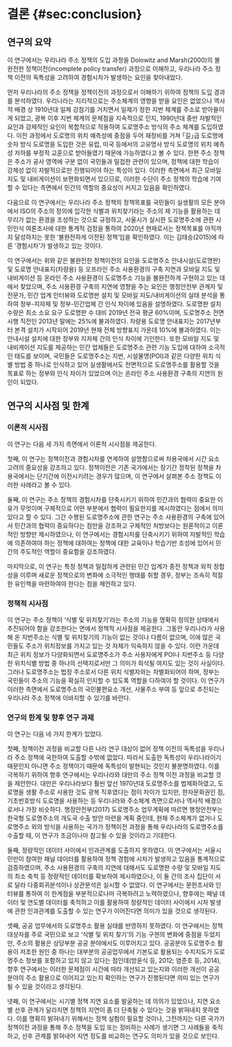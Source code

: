 # 결론 {#sec:conclusion}

<!-- 
A chapter that concludes the thesis by summarising the learning points
and outlining future areas for research
-->

## 연구의 요약

이 연구에서는 우리나라 주소 정책의 도입 과정을 Dolowitz and Marsh(2000)의 불완전한 정책이전(incomplete policy transfer) 과정으로 이해하고, 우리나라 주소 정책 이전의 독특성을 고려하여 경험시차가 발생하는 요인을 찾아내었다.

먼저 우리나라의 주소 정책을 정책이전의 과정으로서 이해하기 위하여 정책의 도입 경과를 분석하였다. 우리나라는 지리적으로는 주소체계의 영향을 받을 요인은 없었으나 역사적 배경 상 1910년대 일제 강점기를 거치면서 일제가 정한 지번 체계를 주소로 받아들이게 되었고, 광복 이후 지번 체계의 문제점을 지속적으로 인지, 1990년대 중반 자발적인 요인과 강제적인 요인이 복합적으로 작용하여 도로명주소 방식의 주소 체계를 도입하였다. 이전 과정에서 도로명의 위치 예측성에 중점을 두어 재정비를 거쳐 ｢길｣급 도로명에 숫자 방식 도로명을 도입한 것은 유럽, 미국 등에서의 고유명사 방식 도로명의 위치 예측성 저하를 부정적 교훈으로 받아들였기 때문에 가능하였다고 볼 수 있다. 한편 주소 정책은 주소가 공사 영역에 구분 없이 국민들과 밀접한 관련이 있으며, 정책에 대한 학습이 강제성 없이 자발적으로만 진행되어야 하는 특성이 있다. 이러한 측면에서 최근 모바일 지도 및 내비게이션이 보편화되면서 있으므로, 이러한 수단이 주소 정책의 학습에 기여할 수 있다는 측면에서 민간의 역할의 중요성이 커지고 있음을 확인하였다.

다음으로 이 연구에서는 우리나라 주소 정책의 정책목표를 국민들이 실생활의 모든 분야에서 ISO의 주소의 정의에 입각한 식별과 위치찾기라는 주소의 제 기능을 활용하는 데 무리가 없는 환경을 조성하는 것으로 규정하고, 서울시가 실시한 도로명주소에 관한 시민인식 여론조사에 대한 통계적 검정을 통하여 2020년 현재로서는 정책목표를 아직까지 달성하지는 못한 ‘불완전하게 이전된 정책’임을 확인하였다. 이는 김태승(2015)에 따른 ‘경험시차’가 발생하고 있는 것이다.

이 연구에서는 위와 같은 불완전한 정책이전의 요인을 도로명주소 안내시설(도로명판) 및 도로명 안내표지(차량용) 등 오프라인 주소 사용환경의 구축 지연과 모바일 지도 및 내비게이션 등 온라인 주소 사용환경이 도로명주소 기능을 불완전하게 구현하고 있는 데에서 찾았으며, 주소 사용환경 구축의 지연에 영향을 주는 요인은 행정안전부 관계자 및 전문가, 민간 업계 인터뷰와 도로명판 설치 및 모바일 지도/내비게이션의 실태 분석을 통하여 정부-지자체 및 정부-민간업체 간 인식 차이에 있음을 설명하였다. 도로명판 설치 수량은 최소 소요 요구 도로명판 수 대비 2019년 전국 평균 60%이며, 도로명주소 전면시행 직전인 2013년 말에는 25%에 불과하였다. 차량용 도로명 안내표지는 2017년부터 본격 설치가 시작되어 2019년 현재 전체 방향표지 가운데 10%에 불과하였다. 이는 안내시설 설치에 대한 정부와 지자체 간의 인식 차이에 기인한다. 또한 모바일 지도 및 내비게이션 지도를 제공하는 민간 업체들은 도로명주소 관련 기능 도입에 대하여 소극적인 태도를 보이며, 국민들은 도로명주소는 지번, 시설물명(POI)과 같은 다양한 위치 식별 방법 중 하나로 인식하고 있어 실생활에서도 전면적으로 도로명주소를 활용할 것을 목표로 하는 정부와 인식 차이가 있었으며 이는 온라인 주소 사용환경 구축의 지연의 원인이 되었다.

## 연구의 시사점 및 한계

### 이론적 시사점

이 연구는 다음 세 가지 측면에서 이론적 시사점을 제공한다.

첫째, 이 연구는 정책이전과 경험시차를 연계하여 설명함으로써 차용국에서 시간 요소 고려의 중요성을 강조하고 있다. 정책이전은 기존 국가에서는 장기간 정착된 정책을 차용국에서는 단기간에 이전시키려는 경우가 많으며, 이 연구에서 살펴본 주소 정책도 이러한 사례라고 볼 수 있다.

둘째, 이 연구는 주소 정책의 경험시차를 단축시키기 위하여 민간과의 협력이 중요한 이유가 무엇이며 구체적으로 어떤 부분에서 협력이 필요한지를 제시하였다는 점에서 의미 있다고 할 수 있다. 그간 수행된 도로명주소에 관한 연구는 주소 사용환경의 구축에 있어서 민간과의 협력이 중요하다는 점만을 강조하고 구체적인 처방보다는 원론적이고 이론적인 방향만 제시하였으나, 이 연구에서는 경험시차를 단축시키기 위하여 자발적인 학습에 의존하여야 하는 정책에 대하여는 정책에 대한 교육이나 학습기반 조성에 있어서 민간의 주도적인 역할이 중요함을 강조하였다.

마지막으로, 이 연구는 특정 정책과 밀접하게 관련된 민간 업계가 종전 정책과 외적 정합성을 이루며 새로운 정책으로의 변화에 소극적인 행태를 취할 경우, 정부는 조속히 적절한 유인책을 마련하여야 한다는 점을 제언하고 있다.

### 정책적 시사점

이 연구는 주소 정책이 ‘식별 및 위치찾기’라는 주소의 기능을 명확히 정의한 상태에서 추진되어야 함을 강조한다는 면에서 정책적 시사점을 제공한다. 그동안 우리나라가 사용해 온 지번주소는 식별 및 위치찾기의 기능이 없는 것이나 다름이 없으며, 이에 많은 국민들도 주소가 위치정보를 가지고 있는 것 자체가 익숙하지 않을 수 있다. 이런 가운데 최근 위치 정보가 다양화되면서 도로명주소가 주소 사용자에게 POI나 지번주소 등 다양한 위치식별 방법 중 하나의 선택지로서만 그 의미가 희석될 여지도 있는 것이 사실이다. 그러나 도로명주소는 법정 주소로서 다른 위치 식별자와는 차별화되어야 하며, 정부는 국민들이 주소의 기능을 확실히 인지할 수 있도록 역할을 다하여야 할 것이다. 이 연구가 이러한 측면에서 도로명주소의 국민불편요소 개선, 사물주소 부여 등 앞으로 추진되는 우리나라 주소 정책에 이바지할 수 있기를 바란다.

### 연구의 한계 및 향후 연구 과제

이 연구는 다음 네 가지 한계가 있었다.

첫째, 정책이전 과정을 비교할 다른 나라 연구 대상이 없어 정책 이전의 독특성을 우리나라 주소 정책에 국한하여 도출할 수밖에 없었다. 따라서 도출한 독특성이 우리나라이기 때문인지 아니면 주소 정책이기 때문에 독특성이 발현되는 것인지 불분명하였다. 이를 극복하기 위하여 향후 연구에서는 우리나라와 대만의 주소 정책 이전 과정을 비교할 것을 제안한다. 대만은 우리나라보다 훨씬 앞선 1970년대 도로명주소를 법제화하였고, 도로명을 생활 주소로 사용한 것도 광복 직후였다는 점이 차이가 있지만, 한자문화권인 점, 기초번호방식 도로명을 사용하는 등 우리나라와 주소체계 측면으로서나 역사적 배경으로서나 가장 비슷하다. 행정안전부(2017) 도로명주소 업무계획에 따르면 행정안전부는 한국형 도로명주소의 개도국 수출 방안 마련을 계획 중인데, 현재 주소체계가 없거나 도로명주소 외의 방식을 사용하는 국가가 정책이전 과정을 통해 우리나라의 도로명주소를 수출할 때, 이 연구가 조금이나마 참고될 수 있을 것이라고 기대한다.

둘째, 정량적인 데이터 사이에서 인과관계를 도출하지 못하였다. 이 연구에서는 서울시민만이 참여한 패널 데이터를 활용하여 정책 경험에 시차가 발생하고 있음을 통계적으로 검증하였으며, 주소 사용환경의 구축의 지연에 대해서도 도로명판 수량 및 모바일 지도의 최소 축척 등 정량적인 데이터를 확보하여 제시하였으나, 이 둘 간의 조사 집단이 서로 달라 다중회귀분석이나 상관분석은 실시할 수 없었다. 이 연구에서는 문헌조사와 인터뷰를 통하여 이 한계점을 부분적으로나마 극복하려고 노력하였으나, 향후에는 패널 데이터 및 연도별 데이터를 축적하고 이를 활용하여 정량적인 데이터 사이에서 시차 발생에 관한 인과관계를 도출할 수 있는 연구가 이어진다면 의미가 있을 것으로 생각된다.

셋째, 공공 업무에서의 도로명주소 활용 실태를 반영하지 못하였다. 이 연구에서는 정책대상자를 주로 국민으로 보고 ‘식별 및 위치 찾기’의 기능 구현의 변화에 중점을 두었지만, 주소의 활용은 상당부분 공공 분야에서도 이루어지고 있다. 공공분야 도로명주소 활용이 저조한 원인 중 하나는 대부분의 공공업무에서 기본도로 활용되는 수치지도가 도로명주소 정보를 포함하고 있지 않고 있다는 점인데(방윤식 등, 2012; 염준호 등, 2014), 향후 연구에서는 이러한 문제점이 시간에 따라 개선되고 있는지와 이러한 개선이 공공 분야의 주소 활용으로 이어지고 있는지 확인하는 연구가 진행된다면 의미 있는 연구가 될 수 있을 것이라고 생각된다.

넷째, 이 연구에서는 시기별 정책 지연 요소를 발굴하는 데 의의가 있었으나, 지연 요소별 선후 관계가 달라지면 정책의 지연이 좀 더 단축될 수 있다는 것을 밝혀내지 못하였다. 이를 명확히 밝혀내기 위해서는 정책 실험이 필요할 것이나, 그전까지는 다른 국가가 정책이전 과정을 통해 주소 정책을 도입 또는 정비하는 사례가 생기면 그 사례들을 축적하고, 선후 관계를 밝혀내어 지연 정도를 비교하는 연구도 의미가 있을 것으로 보인다.